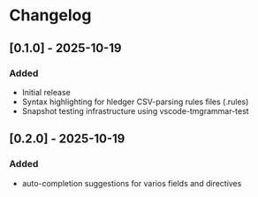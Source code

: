 # Changelog


## [0.1.0] - 2025-10-19

### Added

- Initial release
- Syntax highlighting for hledger CSV-parsing rules files (.rules)
- Snapshot testing infrastructure using vscode-tmgrammar-test

## [0.2.0] - 2025-10-19

### Added
- auto-completion suggestions for varios fields and directives